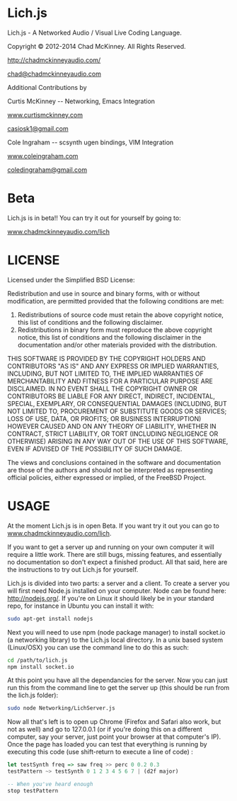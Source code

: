 Lich.js
=======

Lich.js - A Networked Audio / Visual Live Coding Language. 

Copyright © 2012-2014 Chad McKinney. All Rights Reserved.

http://chadmckinneyaudio.com/

chad@chadmckinneyaudio.com


Additional Contributions by


Curtis McKinney -- Networking, Emacs Integration

www.curtismckinney.com

casiosk1@gmail.com
	   


Cole Ingraham -- scsynth ugen bindings, VIM Integration

www.coleingraham.com

coledingraham@gmail.com


Beta
==========

Lich.js is in beta!! You can try it out for yourself by going to:

www.chadmckinneyaudio.com/lich


LICENSE
=======

Licensed under the Simplified BSD License:

Redistribution and use in source and binary forms, with or without
modification, are permitted provided that the following conditions are met: 

1. Redistributions of source code must retain the above copyright notice, this
   list of conditions and the following disclaimer. 
2. Redistributions in binary form must reproduce the above copyright notice,
   this list of conditions and the following disclaimer in the documentation
   and/or other materials provided with the distribution. 

THIS SOFTWARE IS PROVIDED BY THE COPYRIGHT HOLDERS AND CONTRIBUTORS "AS IS" AND
ANY EXPRESS OR IMPLIED WARRANTIES, INCLUDING, BUT NOT LIMITED TO, THE IMPLIED
WARRANTIES OF MERCHANTABILITY AND FITNESS FOR A PARTICULAR PURPOSE ARE
DISCLAIMED. IN NO EVENT SHALL THE COPYRIGHT OWNER OR CONTRIBUTORS BE LIABLE FOR
ANY DIRECT, INDIRECT, INCIDENTAL, SPECIAL, EXEMPLARY, OR CONSEQUENTIAL DAMAGES
(INCLUDING, BUT NOT LIMITED TO, PROCUREMENT OF SUBSTITUTE GOODS OR SERVICES;
LOSS OF USE, DATA, OR PROFITS; OR BUSINESS INTERRUPTION) HOWEVER CAUSED AND
ON ANY THEORY OF LIABILITY, WHETHER IN CONTRACT, STRICT LIABILITY, OR TORT
(INCLUDING NEGLIGENCE OR OTHERWISE) ARISING IN ANY WAY OUT OF THE USE OF THIS
SOFTWARE, EVEN IF ADVISED OF THE POSSIBILITY OF SUCH DAMAGE.

The views and conclusions contained in the software and documentation are those
of the authors and should not be interpreted as representing official policies, 
either expressed or implied, of the FreeBSD Project.


USAGE
=====

At the moment Lich.js is in open Beta. If you want try it out you can go to www.chadmckinneyaudio.com/lich.

If you want to get a server up and running on your own computer it will require a little work. There are still bugs, missing features, and essentially no documentation so don't expect a finished product. All that said, here are the instructions to try out Lich.js for yourself.

Lich.js is divided into two parts: a server and a client. To create a server you will first need Node.js installed on your computer. Node can be found here: http://nodejs.org/. If you're on Linux it should likely be in your standard repo, for instance in Ubuntu you can install it with: 
<!--- The ```bash and ``` at the end is for markdown rendering. Please ignore if you're reading this from a text editor or the like. -->
```bash
sudo apt-get install nodejs
```

Next you will need to use npm (node package manager) to install socket.io (a networking library) to the Lich.js local directory. In a unix based system (Linux/OSX) you can use the command line to do this as such:

``` bash
cd /path/to/lich.js
npm install socket.io
```

At this point you have all the dependancies for the server. Now you can just run this from the command line to get the server up (this should be run from the lich.js folder):

```bash
sudo node Networking/LichServer.js
```

Now all that's left is to open up Chrome (Firefox and Safari also work, but not as well) and go to 127.0.0.1 (or if you're doing this on a different computer, say your server, just point your browser at that computer's IP). Once the page has loaded you can test that everything is running by executing this code (use shift-return to execute a line of code) :

<!--- the ```haskell is for markdown rendering such as on GitHub. If you're reading this document via a text editor please ignore the ```haskell and the ``` at the end. -->
```haskell
let testSynth freq => saw freq >> perc 0 0.2 0.3
testPattern ~> testSynth 0 1 2 3 4 5 6 7 | (d2f major)

-- When you've heard enough
stop testPattern
```
